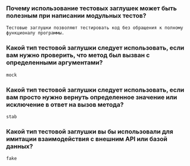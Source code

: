 
### Почему использование тестовых заглушек может быть полезным при написании модульных тестов?

    Тестовые заглушки позволяют тестировать код без обращения к полному функционалу программы. 

### Какой тип тестовой заглушки следует использовать, если вам нужно проверить, что метод был вызван с определенными аргументами?

    mock

### Какой тип тестовой заглушки следует использовать, если вам просто нужно вернуть определенное значение или исключение в ответ на вызов метода?

    stab

### Какой тип тестовой заглушки вы бы использовали для имитации  взаимодействия с внешним API или базой данных?

    fake